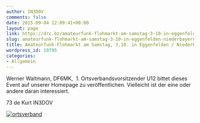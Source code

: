 ```yaml
---
author: IN3DOV
comments: false
date: 2015-09-04 12:09:41+00:00
layout: page
link: https://drc.bz/amateurfunk-flohmarkt-am-samstag-3-10-in-eggenfelden-niederbayern/
slug: amateurfunk-flohmarkt-am-samstag-3-10-in-eggenfelden-niederbayern
title: Amateurfunk-Flohmarkt am Samstag, 3.10. in Eggenfelden / Niederbayern
wordpress_id: 10795
categories:
- Allgemein
---
```


Werner Waltmann, DF6MK,  1. Ortsverbandsvorsitzender U12 bittet dieses Event auf unserer Homepage zu veröffentlichen. Vielleicht ist der eine oder andere daran interessiert.

73 de Kurt IN3DOV

[![ortsverband](https://drc.bz/wp-content/uploads/2015/09/ortsverband.jpg)](https://drc.bz/wp-content/uploads/2015/09/ortsverband.jpg)
